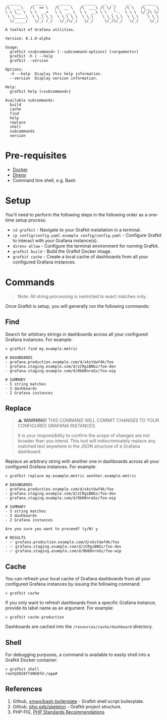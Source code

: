 ```
 ______     ______     ______     ______   __  __     __     ______
/\  ___\   /\  == \   /\  __ \   /\  ___\ /\ \/ /    /\ \   /\__  _\
\ \ \__ \  \ \  __<   \ \  __ \  \ \  __\ \ \  _"-.  \ \ \  \/_/\ \/
 \ \_____\  \ \_\ \_\  \ \_\ \_\  \ \_\    \ \_\ \_\  \ \_\    \ \_\
  \/_____/   \/_/ /_/   \/_/\/_/   \/_/     \/_/\/_/   \/_/     \/_/

A toolkit of Grafana utilities.

Version: 0.1.0-alpha

Usage:
  grafkit <subcommand> [--subcommand-options] [<arguments>]
  grafkit -h | --help
  grafkit --version

Options:
  -h --help  Display this help information.
  --version  Display version information.

Help:
  grafkit help [<subcommand>]

Available subcommands:
  build
  cache
  find
  help
  replace
  shell
  subcommands
  version
```
# Pre-requisites
- [Docker](https://www.docker.com/)
- [Direnv](https://direnv.net/)
- Command line shell, e.g. Bash

# Setup
You'll need to perform the following steps in the following order as a one-time setup process:
- `cd grafkit` - Navigate to your Grafkit installation in a terminal.
- `cp config/config.yaml.example config/config.yaml` - Configure Grafkit to interact with your Grafana instance(s).
- `direnv allow` - Configure the terminal environment for running Grafkit.
- `grafkit build` - Build the Grafkit Docker image.
- `grafkit cache` - Create a local cache of dashboards from all your configured Grafana instances.

# Commands
> Note: All string processing is restricted to exact matches only.

Once Grafkit is setup, you will generally run the following commands:

## Find
Search for arbitrary strings in dashboards across all your configured Grafana instances. For example:
```
> grafkit find my.example.metric

# DASHBOARDS
- grafana.production.example.com/d/xkstUwf4k/foo
- grafana.staging.example.com/d/zCRgiBNGz/foo-dev
- grafana.staging.example.com/d/0b00nreGz/foo-wip

# SUMMARY
- 5 string matches
- 3 dashboards
- 2 Grafana instances
```
## Replace
> ⚠️ **WARNING!** THIS COMMAND WILL COMMIT CHANGES TO YOUR CONFIGURED GRAFANA INSTANCES.
> 
> It is your responsibility to confirm the scope of changes are not broader than you intend.
> This tool will indiscriminately replace any matched text anywhere in the JSON structure of a Grafana dashboard.

Replace an arbitrary string with another one in dashboards across all your configured Grafana instances. For example:
```
> grafkit replace my.example.metric another.example.metric

# DASHBOARDS
- grafana.production.example.com/d/xkstUwf4k/foo
- grafana.staging.example.com/d/zCRgiBNGz/foo-dev
- grafana.staging.example.com/d/0b00nreGz/foo-wip

# SUMMARY
- 5 string matches
- 3 dashboards
- 2 Grafana instances

Are you sure you want to proceed? (y/N) y

# RESULTS
- ✅ grafana.production.example.com/d/xkstUwf4k/foo
- ✅ grafana.staging.example.com/d/zCRgiBNGz/foo-dev
- ✅ grafana.staging.example.com/d/0b00nreGz/foo-wip
```
## Cache
You can refresh your local cache of Grafana dashboards from all your configured Grafana instances by issuing the following command:
```
> grafkit cache
```
If you only want to refresh dashboards from a specific Grafana instance, provide its label name as an argument. For example:
```
> grafkit cache production
```
Dashboards are cached into the `/resources/cache/dashboard` directory.

## Shell
For debugging purposes, a command is available to easily shell into a Grafkit Docker container:
```
> grafkit shell
root@3028ffd068fd:/app#
```
## References
1. Github, [xmwx/bash-boilerplate](https://github.com/xwmx/bash-boilerplate) - Grafkit shell script boilerplate.
2. Github, [php-pds/skeleton](https://github.com/php-pds/skeleton) - Grafkit project structure.
3. PHP-FIG, [PHP Standards Recommendations](https://www.php-fig.org/psr/)